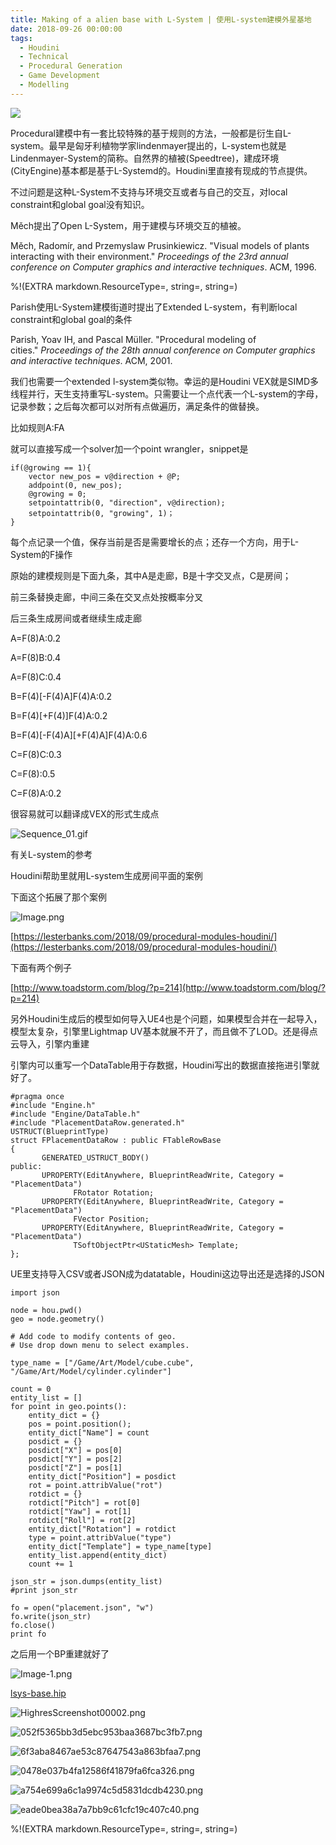 ```yaml
---
title: Making of a alien base with L-System | 使用L-system建模外星基地
date: 2018-09-26 00:00:00
tags:
  - Houdini
  - Technical
  - Procedural Generation
  - Game Development
  - Modelling
---
```


![](/images/main-1600x902.jpg)

Procedural建模中有一套比较特殊的基于规则的方法，一般都是衍生自L-system。最早是匈牙利植物学家lindenmayer提出的，L-system也就是Lindenmayer-System的简称。自然界的植被(Speedtree)，建成环境(CityEngine)基本都是基于L-Systemd的。Houdini里直接有现成的节点提供。

不过问题是这种L-System不支持与环境交互或者与自己的交互，对local constraint和global goal没有知识。

Měch提出了Open L-System，用于建模与环境交互的植被。

Měch, Radomír, and Przemyslaw Prusinkiewicz. "Visual models of plants interacting with their environment." _Proceedings of the 23rd annual conference on Computer graphics and interactive techniques_. ACM, 1996.

%!(EXTRA markdown.ResourceType=, string=, string=)

Parish使用L-System建模街道时提出了Extended L-system，有判断local constraint和global goal的条件

Parish, Yoav IH, and Pascal Müller. "Procedural modeling of cities." _Proceedings of the 28th annual conference on Computer graphics and interactive techniques_. ACM, 2001.

我们也需要一个extended l-system类似物。幸运的是Houdini VEX就是SIMD多线程并行，天生支持重写L-system。只需要让一个点代表一个L-system的字母，记录参数；之后每次都可以对所有点做遍历，满足条件的做替换。

比如规则A:FA

就可以直接写成一个solver加一个point wrangler，snippet是

```
if(@growing == 1){
    vector new_pos = v@direction + @P;
    addpoint(0, new_pos);
    @growing = 0;
    setpointattrib(0, "direction", v@direction);
    setpointattrib(0, "growing", 1)；
}
```

每个点记录一个值，保存当前是否是需要增长的点；还存一个方向，用于L-System的F操作

原始的建模规则是下面九条，其中A是走廊，B是十字交叉点，C是房间；

前三条替换走廊，中间三条在交叉点处按概率分叉

后三条生成房间或者继续生成走廊

A=F(8)A:0.2

A=F(8)B:0.4

A=F(8)C:0.4

B=F(4)[-F(4)A]F(4)A:0.2

B=F(4)[+F(4)]F(4)A:0.2

B=F(4)[-F(4)A][+F(4)A]F(4)A:0.6

C=F(8)C:0.3

C=F(8):0.5

C=F(8)A:0.2

很容易就可以翻译成VEX的形式生成点

![Sequence_01.gif](/images/Sequence_01.gif)

有关L-system的参考

Houdini帮助里就用L-system生成房间平面的案例

下面这个拓展了那个案例

![Image.png](/images/Image.jpg)

[https://lesterbanks.com/2018/09/procedural-modules-houdini/](https://lesterbanks.com/2018/09/procedural-modules-houdini/)

下面有两个例子

[http://www.toadstorm.com/blog/?p=214](http://www.toadstorm.com/blog/?p=214)

另外Houdini生成后的模型如何导入UE4也是个问题，如果模型合并在一起导入，模型太复杂，引擎里Lightmap UV基本就展不开了，而且做不了LOD。还是得点云导入，引擎内重建

引擎内可以重写一个DataTable用于存数据，Houdini写出的数据直接拖进引擎就好了。

```
#pragma once
#include "Engine.h"
#include "Engine/DataTable.h"
#include "PlacementDataRow.generated.h"
USTRUCT(BlueprintType)
struct FPlacementDataRow : public FTableRowBase
{
       GENERATED_USTRUCT_BODY()
public:
       UPROPERTY(EditAnywhere, BlueprintReadWrite, Category = "PlacementData")
              FRotator Rotation;
       UPROPERTY(EditAnywhere, BlueprintReadWrite, Category = "PlacementData")
              FVector Position;
       UPROPERTY(EditAnywhere, BlueprintReadWrite, Category = "PlacementData")
              TSoftObjectPtr<UStaticMesh> Template;
};
```

UE里支持导入CSV或者JSON成为datatable，Houdini这边导出还是选择的JSON

```
import json

node = hou.pwd()
geo = node.geometry()

# Add code to modify contents of geo.
# Use drop down menu to select examples.

type_name = ["/Game/Art/Model/cube.cube", "/Game/Art/Model/cylinder.cylinder"]

count = 0
entity_list = []
for point in geo.points():
    entity_dict = {}
    pos = point.position();
    entity_dict["Name"] = count
    posdict = {}
    posdict["X"] = pos[0]
    posdict["Y"] = pos[2]
    posdict["Z"] = pos[1]
    entity_dict["Position"] = posdict
    rot = point.attribValue("rot")
    rotdict = {}
    rotdict["Pitch"] = rot[0]
    rotdict["Yaw"] = rot[1]
    rotdict["Roll"] = rot[2]
    entity_dict["Rotation"] = rotdict
    type = point.attribValue("type")
    entity_dict["Template"] = type_name[type]
    entity_list.append(entity_dict)
    count += 1

json_str = json.dumps(entity_list)
#print json_str

fo = open("placement.json", "w")
fo.write(json_str)
fo.close()
print fo

```

之后用一个BP重建就好了

![Image-1.png](/images/Image-1.jpg)

[lsys-base.hip](./file/lsys-base.hip)

![HighresScreenshot00002.png](/images/HighresScreenshot00002.jpg)

![052f5365bb3d5ebc953baa3687bc3fb7.png](/images/052f5365bb3d5ebc953baa3687bc3fb7.jpg)

![6f3aba8467ae53c87647543a863bfaa7.png](/images/6f3aba8467ae53c87647543a863bfaa7.jpg)

![0478e037b4fa12586f41879fa6fca326.png](/images/0478e037b4fa12586f41879fa6fca326.jpg)

![a754e699a6c1a9974c5d5831dcdb4230.png](/images/a754e699a6c1a9974c5d5831dcdb4230.jpg)

![eade0bea38a7a7bb9c61cfc19c407c40.png](/images/eade0bea38a7a7bb9c61cfc19c407c40.jpg)

%!(EXTRA markdown.ResourceType=, string=, string=)
